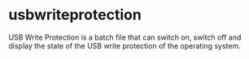 # usbwriteprotection
USB Write Protection is a batch file that can switch on, switch off and display the state of the USB write protection of the operating system.
